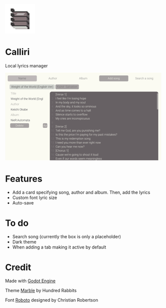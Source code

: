 ![calliri_icon](/github/icon/calliri_96.png) 
# Calliri
Local lyrics manager

![calliri_screenshot](github/screenshot/calliri.png)

# Features
- Add a card specifying song, author and album. Then, add the lyrics
- Custom font lyric size
- Auto-save

# To do
- Search song (currently the box is only a placeholder)
- Dark theme
- When adding a tab making it active by default

# Credit
Made with [Godot Engine](https://godotengine.org/)

Theme [Marble](https://github.com/hundredrabbits/Themes) by Hundred Rabbits

Font [Roboto](https://fonts.google.com/specimen/Roboto) designed by Christian Robertson

